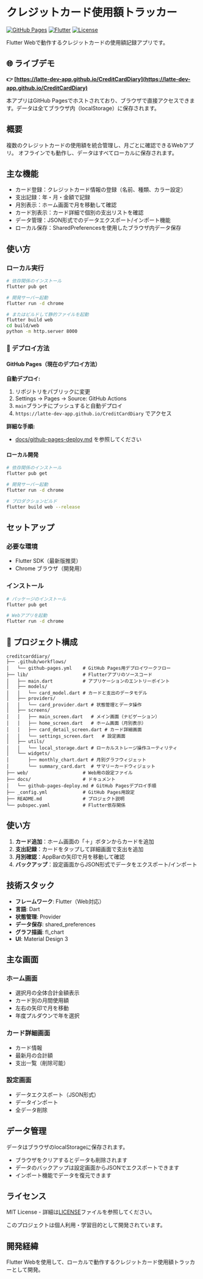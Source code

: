 # クレジットカード使用額トラッカー

[![GitHub Pages](https://img.shields.io/badge/GitHub%20Pages-Live-brightgreen)](https://latte-dev-app.github.io/CreditCardDiary)
[![Flutter](https://img.shields.io/badge/Flutter-3.27.0-blue)](https://flutter.dev)
[![License](https://img.shields.io/badge/License-MIT-yellow.svg)](LICENSE)

Flutter Webで動作するクレジットカードの使用額記録アプリです。

## 🌐 ライブデモ

**👉 [https://latte-dev-app.github.io/CreditCardDiary](https://latte-dev-app.github.io/CreditCardDiary)**

本アプリはGitHub Pagesでホストされており、ブラウザで直接アクセスできます。データは全てブラウザ内（localStorage）に保存されます。

## 概要

複数のクレジットカードの使用額を統合管理し、月ごとに確認できるWebアプリ。
オフラインでも動作し、データはすべてローカルに保存されます。

## 主な機能

- カード登録：クレジットカード情報の登録（名前、種類、カラー設定）
- 支出記録：年・月・金額で記録
- 月別表示：ホーム画面で月を移動して確認
- カード別表示：カード詳細で個別の支出リストを確認
- データ管理：JSON形式でのデータエクスポート/インポート機能
- ローカル保存：SharedPreferencesを使用したブラウザ内データ保存

## 使い方

### ローカル実行

```bash
# 依存関係のインストール
flutter pub get

# 開発サーバー起動
flutter run -d chrome

# またはビルドして静的ファイルを起動
flutter build web
cd build/web
python -m http.server 8000
```

### 🚀 デプロイ方法

#### GitHub Pages（現在のデプロイ方法）

**自動デプロイ:**
1. リポジトリをパブリックに変更
2. Settings → Pages → Source: GitHub Actions
3. `main`ブランチにプッシュすると自動デプロイ
4. `https://latte-dev-app.github.io/CreditCardDiary` でアクセス

**詳細な手順:**
- [docs/github-pages-deploy.md](docs/github-pages-deploy.md) を参照してください

#### ローカル開発

```bash
# 依存関係のインストール
flutter pub get

# 開発サーバー起動
flutter run -d chrome

# プロダクションビルド
flutter build web --release
```

## セットアップ

### 必要な環境

- Flutter SDK（最新版推奨）
- Chrome ブラウザ（開発用）

### インストール

```bash
# パッケージのインストール
flutter pub get

# Webアプリを起動
flutter run -d chrome
```

## 📁 プロジェクト構成

```
creditcarddiary/
├── .github/workflows/
│   └── github-pages.yml    # GitHub Pages用デプロイワークフロー
├── lib/                    # Flutterアプリのソースコード
│   ├── main.dart           # アプリケーションのエントリーポイント
│   ├── models/
│   │   └── card_model.dart # カードと支出のデータモデル
│   ├── providers/
│   │   └── card_provider.dart # 状態管理とデータ操作
│   ├── screens/
│   │   ├── main_screen.dart   # メイン画面（ナビゲーション）
│   │   ├── home_screen.dart   # ホーム画面（月別表示）
│   │   ├── card_detail_screen.dart # カード詳細画面
│   │   └── settings_screen.dart   # 設定画面
│   ├── utils/
│   │   └── local_storage.dart # ローカルストレージ操作ユーティリティ
│   └── widgets/
│       ├── monthly_chart.dart # 月別グラフウィジェット
│       └── summary_card.dart  # サマリーカードウィジェット
├── web/                    # Web用の設定ファイル
├── docs/                   # ドキュメント
│   └── github-pages-deploy.md # GitHub Pagesデプロイ手順
├── _config.yml             # GitHub Pages用設定
├── README.md               # プロジェクト説明
└── pubspec.yaml            # Flutter依存関係
```

## 使い方

1. **カード追加**：ホーム画面の「＋」ボタンからカードを追加
2. **支出記録**：カードをタップして詳細画面で支出を追加
3. **月別確認**：AppBarの矢印で月を移動して確認
4. **バックアップ**：設定画面からJSON形式でデータをエクスポート/インポート

## 技術スタック

- **フレームワーク**: Flutter（Web対応）
- **言語**: Dart
- **状態管理**: Provider
- **データ保存**: shared_preferences
- **グラフ描画**: fl_chart
- **UI**: Material Design 3

## 主な画面

### ホーム画面
- 選択月の全体合計金額表示
- カード別の月間使用額
- 左右の矢印で月を移動
- 年度プルダウンで年を選択

### カード詳細画面
- カード情報
- 最新月の合計額
- 支出一覧（削除可能）

### 設定画面
- データエクスポート（JSON形式）
- データインポート
- 全データ削除

## データ管理

データはブラウザのlocalStorageに保存されます。
- ブラウザをクリアするとデータも削除されます
- データのバックアップは設定画面からJSONでエクスポートできます
- インポート機能でデータを復元できます

## ライセンス

MIT License - 詳細は[LICENSE](LICENSE)ファイルを参照してください。

このプロジェクトは個人利用・学習目的として開発されています。

## 開発経緯

Flutter Webを使用して、ローカルで動作するクレジットカード使用額トラッカーとして開発。
